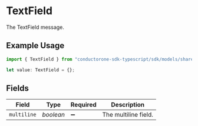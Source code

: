 # TextField

The TextField message.

## Example Usage

```typescript
import { TextField } from "conductorone-sdk-typescript/sdk/models/shared";

let value: TextField = {};
```

## Fields

| Field                | Type                 | Required             | Description          |
| -------------------- | -------------------- | -------------------- | -------------------- |
| `multiline`          | *boolean*            | :heavy_minus_sign:   | The multiline field. |